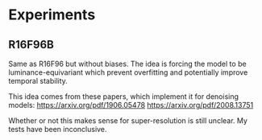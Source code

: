 # Experiments

## R16F96B
Same as R16F96 but without biases. The idea is forcing the model to be luminance-equivariant which prevent overfitting and potentially improve temporal stability.

This idea comes from these papers, which implement it for denoising models:
https://arxiv.org/pdf/1906.05478
https://arxiv.org/pdf/2008.13751

Whether or not this makes sense for super-resolution is still unclear. My tests have been inconclusive.
